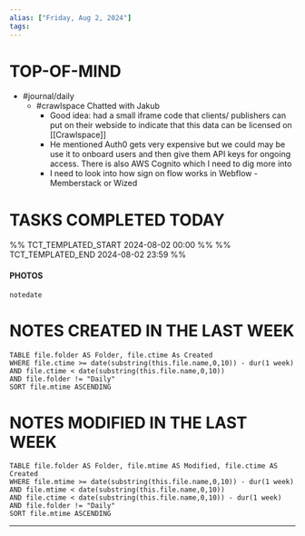 ```yaml
---
alias: ["Friday, Aug 2, 2024"]
tags: 
---
```



# TOP-OF-MIND
- #journal/daily 
	- #crawlspace Chatted with Jakub
		- Good idea: had a small iframe code that clients/ publishers can put on their webside to indicate that this data can be licensed on [[Crawlspace]]
		- He mentioned Auth0 gets very expensive but we could may be use it to onboard users and then give them API keys for ongoing access. There is also AWS Cognito which I need to dig more into
		- I need to look into how sign on flow works in Webflow - Memberstack or Wized

# TASKS COMPLETED TODAY
%% TCT_TEMPLATED_START 2024-08-02 00:00 %%
%% TCT_TEMPLATED_END 2024-08-02 23:59 %%


#### PHOTOS
```photos
notedate
```

# NOTES CREATED IN THE LAST WEEK
``` dataview
TABLE file.folder AS Folder, file.ctime As Created
WHERE file.ctime >= date(substring(this.file.name,0,10)) - dur(1 week) 
AND file.ctime < date(substring(this.file.name,0,10)) 
AND file.folder != "Daily"
SORT file.mtime ASCENDING
```

# NOTES MODIFIED IN THE LAST WEEK
``` dataview
TABLE file.folder AS Folder, file.mtime AS Modified, file.ctime AS Created
WHERE file.mtime >= date(substring(this.file.name,0,10)) - dur(1 week)
AND file.mtime < date(substring(this.file.name,0,10))
AND file.ctime < date(substring(this.file.name,0,10)) - dur(1 week)
AND file.folder != "Daily"
SORT file.mtime ASCENDING
```
---
